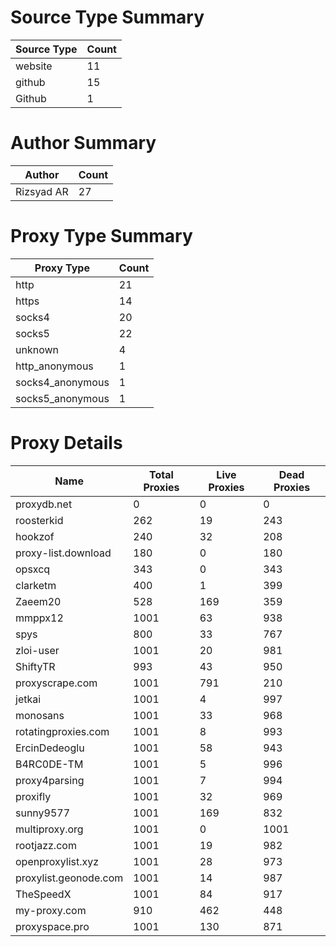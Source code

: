 # Source Type Summary

| Source Type | Count |
|-------------|-------|
| website | 11 |
| github | 15 |
| Github | 1 |


# Author Summary

| Author | Count |
|--------|-------|
| Rizsyad AR | 27 |


# Proxy Type Summary

| Proxy Type | Count |
|------------|-------|
| http | 21 |
| https | 14 |
| socks4 | 20 |
| socks5 | 22 |
| unknown | 4 |
| http_anonymous | 1 |
| socks4_anonymous | 1 |
| socks5_anonymous | 1 |


# Proxy Details

| Name | Total Proxies | Live Proxies | Dead Proxies |
|------|---------------|--------------|---------------|
| proxydb.net | 0 | 0 | 0 |
| roosterkid | 262 | 19 | 243 |
| hookzof | 240 | 32 | 208 |
| proxy-list.download | 180 | 0 | 180 |
| opsxcq | 343 | 0 | 343 |
| clarketm | 400 | 1 | 399 |
| Zaeem20 | 528 | 169 | 359 |
| mmppx12 | 1001 | 63 | 938 |
| spys | 800 | 33 | 767 |
| zloi-user | 1001 | 20 | 981 |
| ShiftyTR | 993 | 43 | 950 |
| proxyscrape.com | 1001 | 791 | 210 |
| jetkai | 1001 | 4 | 997 |
| monosans | 1001 | 33 | 968 |
| rotatingproxies.com | 1001 | 8 | 993 |
| ErcinDedeoglu | 1001 | 58 | 943 |
| B4RC0DE-TM | 1001 | 5 | 996 |
| proxy4parsing | 1001 | 7 | 994 |
| proxifly | 1001 | 32 | 969 |
| sunny9577 | 1001 | 169 | 832 |
| multiproxy.org | 1001 | 0 | 1001 |
| rootjazz.com | 1001 | 19 | 982 |
| openproxylist.xyz | 1001 | 28 | 973 |
| proxylist.geonode.com | 1001 | 14 | 987 |
| TheSpeedX | 1001 | 84 | 917 |
| my-proxy.com | 910 | 462 | 448 |
| proxyspace.pro | 1001 | 130 | 871 |

